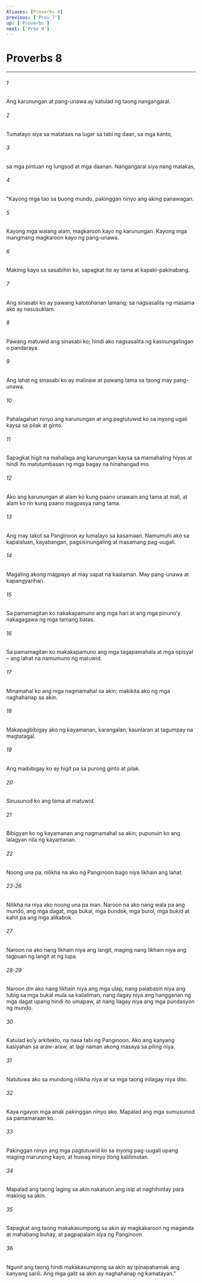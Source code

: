 ```yaml
---
Aliases: [Proverbs 8]
previous: ['Prov 7']
up: ['Proverbs']
next: ['Prov 9']
---
```

# Proverbs 8

***


###### 1 


Ang karunungan at pang-unawa ay katulad ng taong nangangaral. 


###### 2 


Tumatayo siya sa matataas na lugar sa tabi ng daan, sa mga kanto, 


###### 3 


sa mga pintuan ng lungsod at mga daanan. Nangangaral siya nang malakas, 


###### 4 


"Kayong mga tao sa buong mundo, pakinggan ninyo ang aking panawagan. 


###### 5 


Kayong mga walang alam, magkaroon kayo ng karunungan. Kayong mga mangmang magkaroon kayo ng pang-unawa. 


###### 6 


Makinig kayo sa sasabihin ko, sapagkat ito ay tama at kapaki-pakinabang. 


###### 7 


Ang sinasabi ko ay pawang katotohanan lamang; sa nagsasalita ng masama ako ay nasusuklam. 


###### 8 


Pawang matuwid ang sinasabi ko; hindi ako nagsasalita ng kasinungalingan o pandaraya. 


###### 9 


Ang lahat ng sinasabi ko ay malinaw at pawang tama sa taong may pang-unawa. 


###### 10 


Pahalagahan ninyo ang karunungan at ang pagtutuwid ko sa inyong ugali kaysa sa pilak at ginto. 


###### 11 


Sapagkat higit na mahalaga ang karunungan kaysa sa mamahaling hiyas at hindi ito matutumbasan ng mga bagay na hinahangad mo. 


###### 12 


Ako ang karunungan at alam ko kung paano unawain ang tama at mali, at alam ko rin kung paano magpasya nang tama. 


###### 13 


Ang may takot sa Panginoon ay lumalayo sa kasamaan. Namumuhi ako sa kapalaluan, kayabangan, pagsisinungaling at masamang pag-uugali. 


###### 14 


Magaling akong magpayo at may sapat na kaalaman. May pang-unawa at kapangyarihan. 


###### 15 


Sa pamamagitan ko nakakapamuno ang mga hari at ang mga pinunoʼy nakagagawa ng mga tamang batas. 


###### 16 


Sa pamamagitan ko makakapamuno ang mga tagapamahala at mga opisyal – ang lahat na namumuno ng matuwid. 


###### 17 


Minamahal ko ang mga nagmamahal sa akin; makikita ako ng mga naghahanap sa akin. 


###### 18 


Makapagbibigay ako ng kayamanan, karangalan, kaunlaran at tagumpay na magtatagal. 


###### 19 


Ang maibibigay ko ay higit pa sa purong ginto at pilak. 


###### 20 


Sinusunod ko ang tama at matuwid. 


###### 21 


Bibigyan ko ng kayamanan ang nagmamahal sa akin; pupunuin ko ang lalagyan nila ng kayamanan. 


###### 22 


Noong una pa, nilikha na ako ng Panginoon bago niya likhain ang lahat.

###### 23-26

Nilikha na niya ako noong una pa man. Naroon na ako nang wala pa ang mundo, ang mga dagat, mga bukal, mga bundok, mga burol, mga bukid at kahit pa ang mga alikabok. 


###### 27 


Naroon na ako nang likhain niya ang langit, maging nang likhain niya ang tagpuan ng langit at ng lupa.

###### 28-29

Naroon din ako nang likhain niya ang mga ulap, nang palabasin niya ang tubig sa mga bukal mula sa kailaliman, nang ilagay niya ang hangganan ng mga dagat upang hindi ito umapaw, at nang ilagay niya ang mga pundasyon ng mundo. 


###### 30 


Katulad koʼy arkitekto, na nasa tabi ng Panginoon. Ako ang kanyang kasiyahan sa araw-araw, at lagi naman akong masaya sa piling niya. 


###### 31 


Natutuwa ako sa mundong nilikha niya at sa mga taong inilagay niya dito. 


###### 32 


Kaya ngayon mga anak pakinggan ninyo ako. Mapalad ang mga sumusunod sa pamamaraan ko. 


###### 33 


Pakinggan ninyo ang mga pagtutuwid ko sa inyong pag-uugali upang maging marunong kayo, at huwag ninyo itong kalilimutan. 


###### 34 


Mapalad ang taong laging sa akin nakatuon ang isip at naghihintay para makinig sa akin. 


###### 35 


Sapagkat ang taong makakasumpong sa akin ay magkakaroon ng maganda at mahabang buhay, at pagpapalain siya ng Panginoon. 


###### 36 


Ngunit ang taong hindi makakasumpong sa akin ay ipinapahamak ang kanyang sarili. Ang mga galit sa akin ay naghahanap ng kamatayan."
